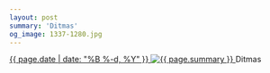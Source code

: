 ```yaml
---
layout: post
summary: 'Ditmas'
og_image: 1337-1280.jpg
---
```


<p>
 <time>
  <a href="/1337">
   {{ page.date | date: "%B %-d, %Y" }}
  </a>
 </time>
 <a href="/1337">
  <img alt="{{ page.summary }}" sizes="(min-width: 700px) 50vw, calc(100vw - 2rem)" src="{{ site.assets_url }}/1337-640.jpg" srcset="{{ site.assets_url }}/1337-320.jpg 320w, {{ site.assets_url }}/1337-640.jpg 640w, {{ site.assets_url }}/1337-960.jpg 960w, {{ site.assets_url }}/1337-1280.jpg 1280w"/>
 </a>
 <span>
  Ditmas
 </span>
</p>
